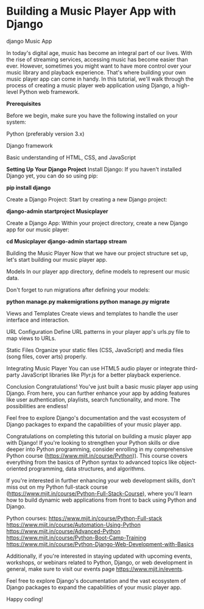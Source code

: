 # Building a Music Player App with Django
django Music App

In today's digital age, music has become an integral part of our lives. With the rise of streaming services, accessing music has become easier than ever. However, sometimes you might want to have more control over your music library and playback experience. That's where building your own music player app can come in handy. In this tutorial, we'll walk through the process of creating a music player web application using Django, a high-level Python web framework.

**Prerequisites**

Before we begin, make sure you have the following installed on your system:

Python (preferably version 3.x)

Django framework

Basic understanding of HTML, CSS, and JavaScript

**Setting Up Your Django Project**
Install Django: If you haven't installed Django yet, you can do so using pip:

**pip install django**

Create a Django Project: Start by creating a new Django project:

**django-admin startproject Musicplayer**

Create a Django App: Within your project directory, create a new Django app for our music player:

**cd Musicplayer
django-admin startapp stream**

Building the Music Player
Now that we have our project structure set up, let's start building our music player app.

Models
In our player app directory, define models to represent our music data.

Don't forget to run migrations after defining your models:

**python manage.py makemigrations
python manage.py migrate**

Views and Templates
Create views and templates to handle the user interface and interaction.

URL Configuration
Define URL patterns in your player app's urls.py file to map views to URLs.

Static Files
Organize your static files (CSS, JavaScript) and media files (song files, cover arts) properly.

Integrating Music Player
You can use HTML5 audio player or integrate third-party JavaScript libraries like Plyr.js for a better playback experience.

Conclusion
Congratulations! You've just built a basic music player app using Django. From here, you can further enhance your app by adding features like user authentication, playlists, search functionality, and more. The possibilities are endless!

Feel free to explore Django's documentation and the vast ecosystem of Django packages to expand the capabilities of your music player app.

Congratulations on completing this tutorial on building a music player app with Django! If you're looking to strengthen your Python skills or dive deeper into Python programming, consider enrolling in my comprehensive Python course (https://www.mjit.in/course/Python)). This course covers everything from the basics of Python syntax to advanced topics like object-oriented programming, data structures, and algorithms.

If you're interested in further enhancing your web development skills, don't miss out on my Python full-stack course (https://www.mjit.in/course/Python-Full-Stack-Course), where you'll learn how to build dynamic web applications from front to back using Python and Django.

Python courses:
https://www.mjit.in/course/Python-Full-stack
https://www.mjit.in/course/Automation-Using-Python
https://www.mjit.in/course/Advanced-Python
https://www.mjit.in/course/Python-Boot-Camp-Training
https://www.mjit.in/course/Python-Django-Web-Development-with-Basics

Additionally, if you're interested in staying updated with upcoming events, workshops, or webinars related to Python, Django, or web development in general, make sure to visit our events page https://www.mjit.in/events.

Feel free to explore Django's documentation and the vast ecosystem of Django packages to expand the capabilities of your music player app.

Happy coding!
